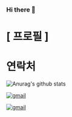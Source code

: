 ### Hi there 👋

# [ 프로필 ]

# 연락처


![Anurag's github stats](https://github-readme-stats.vercel.app/api?username=dmlim)

[![gmail](https://travis-ci.com/simple-icons/simple-icons-font.svg?branch=develop)](https://travis-ci.com/simple-icons/simple-icons-font)

[![gmail](atom.dmlim@gmail.com/simple-icons/simple-icons-font.svg?branch=develop)](atom.dmlim@gmail.com/simple-icons/simple-icons-font)

<!--
**dmlim-cb/dmlim-cb** is a ✨ _special_ ✨ repository because its `README.md` (this file) appears on your GitHub profile.

Here are some ideas to get you started:

- 🔭 I’m currently working on ...
- 🌱 I’m currently learning ...
- 👯 I’m looking to collaborate on Github Readme Stats
- 🤔 I’m looking for help with ...
- 💬 Ask me about ...
- 📫 How to reach me: ...
- 😄 Pronouns: ...
- ⚡ Fun fact: ...
-->
